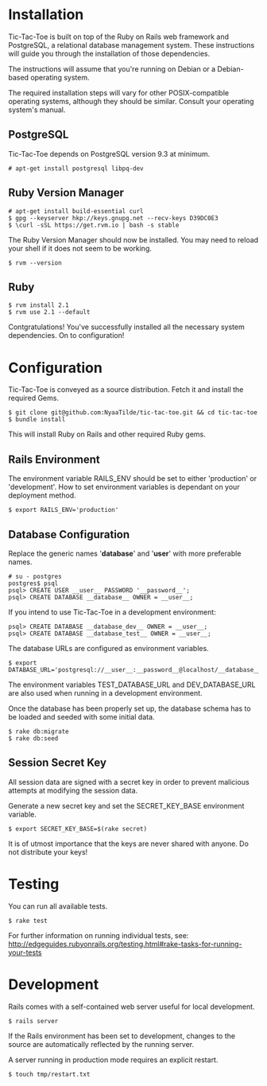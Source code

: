 Installation
============

Tic-Tac-Toe is built on top of the Ruby on Rails web framework and PostgreSQL,
a relational database management system. These instructions will guide you 
through the installation of those dependencies.

The instructions will assume that you're running on Debian or a Debian-based
operating system.

The required installation steps will vary for other POSIX-compatible operating
systems, although they should be similar. Consult your operating system's
manual.

PostgreSQL
----------

Tic-Tac-Toe depends on PostgreSQL version 9.3 at minimum.

    # apt-get install postgresql libpq-dev

Ruby Version Manager
--------------------

    # apt-get install build-essential curl
    $ gpg --keyserver hkp://keys.gnupg.net --recv-keys D39DC0E3
    $ \curl -sSL https://get.rvm.io | bash -s stable

The Ruby Version Manager should now be installed. You may need to reload your
shell if it does not seem to be working.

    $ rvm --version

Ruby
----

    $ rvm install 2.1
    $ rvm use 2.1 --default

Contgratulations! You've successfully installed all the necessary system
dependencies. On to configuration!

Configuration
=============

Tic-Tac-Toe is conveyed as a source distribution. Fetch it and install the
required Gems.

    $ git clone git@github.com:NyaaTilde/tic-tac-toe.git && cd tic-tac-toe
    $ bundle install

This will install Ruby on Rails and other required Ruby gems.

Rails Environment
-----------------

The environment variable RAILS_ENV should be set to either 'production' or
'development'. How to set environment variables is dependant on your deployment
method.

    $ export RAILS_ENV='production'

Database Configuration
----------------------

Replace the generic names '__database__' and '__user__' with more preferable
names.

    # su - postgres
    postgres$ psql
    psql> CREATE USER __user__ PASSWORD '__password__';
    psql> CREATE DATABASE __database__ OWNER = __user__;

If you intend to use Tic-Tac-Toe in a development environment:

    psql> CREATE DATABASE __database_dev__ OWNER = __user__;
    psql> CREATE DATABASE __database_test__ OWNER = __user__;

The database URLs are configured as environment variables.

    $ export DATABASE_URL='postgresql://__user__:__password__@localhost/__database__'

The environment variables TEST_DATABASE_URL and DEV_DATABASE_URL are also used
when running in a development environment.

Once the database has been properly set up, the database schema has to be
loaded and seeded with some initial data.

    $ rake db:migrate
    $ rake db:seed

Session Secret Key
------------------

All session data are signed with a secret key in order to prevent malicious
attempts at modifying the session data.

Generate a new secret key and set the SECRET_KEY_BASE environment variable.

    $ export SECRET_KEY_BASE=$(rake secret)

It is of utmost importance that the keys are never shared with anyone. Do not
distribute your keys!

Testing
=======

You can run all available tests.

    $ rake test

For further information on running individual tests, see:
<http://edgeguides.rubyonrails.org/testing.html#rake-tasks-for-running-your-tests>

Development
===========

Rails comes with a self-contained web server useful for local development.

    $ rails server

If the Rails environment has been set to development, changes to the source
are automatically reflected by the running server.

A server running in production mode requires an explicit restart.

    $ touch tmp/restart.txt

